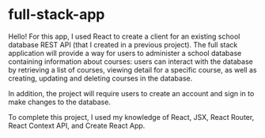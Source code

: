 # full-stack-app

Hello! For this app, I used React to create a client for an existing school database REST API (that I created in a previous project). The full stack application will provide a way for users to administer a school database containing information about courses: users can interact with the database by retrieving a list of courses, viewing detail for a specific course, as well as creating, updating and deleting courses in the database.

In addition, the project will require users to create an account and sign in to make changes to the database. 

To complete this project, I used my knowledge of React, JSX, React Router, React Context API, and Create React App.
